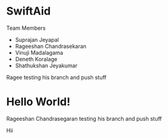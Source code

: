 # SwiftAid

Team Members

- Suprajan Jeyapal
- Rageeshan Chandrasekaran
- Vinuji Madalagama
- Deneth Koralage
- Shathukshan Jeyakumar

Ragee testing his branch and push stuff

# Hello World!

Rageeshan Chandrasegaran testing his branch and push stuff

Hii
